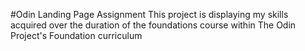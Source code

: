 #Odin Landing Page Assignment
This project is displaying my skills acquired over the duration of the foundations course within The Odin Project's Foundation curriculum

